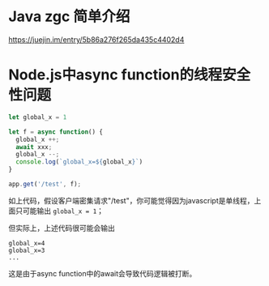 # Java zgc 简单介绍
https://juejin.im/entry/5b86a276f265da435c4402d4

# Node.js中async function的线程安全性问题

```javascript
let global_x = 1

let f = async function() {
  global_x ++;
  await xxx;
  global_x --;
  console.log(`global_x=${global_x}`)
}

app.get('/test', f);
```

如上代码，假设客户端密集请求"/test"，你可能觉得因为javascript是单线程，上面只可能输出 `global_x = 1`；

但实际上，上述代码很可能会输出
```shell
global_x=4
global_x=3
...
```
这是由于async function中的await会导致代码逻辑被打断。
